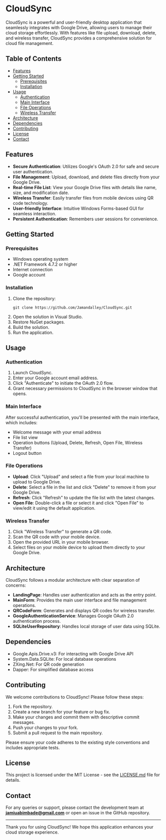 # CloudSync

CloudSync is a powerful and user-friendly desktop application that seamlessly integrates with Google Drive, allowing users to manage their cloud storage effortlessly. With features like file upload, download, delete, and wireless transfer, CloudSync provides a comprehensive solution for cloud file management.

## Table of Contents

- [Features](#features)
- [Getting Started](#getting-started)
  - [Prerequisites](#prerequisites)
  - [Installation](#installation)
- [Usage](#usage)
  - [Authentication](#authentication)
  - [Main Interface](#main-interface)
  - [File Operations](#file-operations)
  - [Wireless Transfer](#wireless-transfer)
- [Architecture](#architecture)
- [Dependencies](#dependencies)
- [Contributing](#contributing)
- [License](#license)
- [Contact](#contact)

## Features

- **Secure Authentication**: Utilizes Google's OAuth 2.0 for safe and secure user authentication.
- **File Management**: Upload, download, and delete files directly from your Google Drive.
- **Real-time File List**: View your Google Drive files with details like name, size, and modification date.
- **Wireless Transfer**: Easily transfer files from mobile devices using QR code technology.
- **User-friendly Interface**: Intuitive Windows Forms-based GUI for seamless interaction.
- **Persistent Authentication**: Remembers user sessions for convenience.

## Getting Started

### Prerequisites

- Windows operating system
- .NET Framework 4.7.2 or higher
- Internet connection
- Google account

### Installation

1. Clone the repository:
   ```
   git clone https://github.com/Jamandalley/CloudSync.git
   ```
2. Open the solution in Visual Studio.
3. Restore NuGet packages.
4. Build the solution.
5. Run the application.

## Usage

### Authentication

1. Launch CloudSync.
2. Enter your Google account email address.
3. Click "Authenticate" to initiate the OAuth 2.0 flow.
4. Grant necessary permissions to CloudSync in the browser window that opens.

### Main Interface

After successful authentication, you'll be presented with the main interface, which includes:

- Welcome message with your email address
- File list view
- Operation buttons (Upload, Delete, Refresh, Open File, Wireless Transfer)
- Logout button

### File Operations

- **Upload**: Click "Upload" and select a file from your local machine to upload to Google Drive.
- **Delete**: Select a file in the list and click "Delete" to remove it from your Google Drive.
- **Refresh**: Click "Refresh" to update the file list with the latest changes.
- **Open File**: Double-click a file or select it and click "Open File" to view/edit it using the default application.

### Wireless Transfer

1. Click "Wireless Transfer" to generate a QR code.
2. Scan the QR code with your mobile device.
3. Open the provided URL in your mobile browser.
4. Select files on your mobile device to upload them directly to your Google Drive.

## Architecture

CloudSync follows a modular architecture with clear separation of concerns:

- **LandingPage**: Handles user authentication and acts as the entry point.
- **MainForm**: Provides the main user interface and file management operations.
- **QRCodeForm**: Generates and displays QR codes for wireless transfer.
- **GoogleAuthenticationService**: Manages Google OAuth 2.0 authentication process.
- **SQLiteUserRepository**: Handles local storage of user data using SQLite.

## Dependencies

- Google.Apis.Drive.v3: For interacting with Google Drive API
- System.Data.SQLite: For local database operations
- ZXing.Net: For QR code generation
- Dapper: For simplified database access

## Contributing

We welcome contributions to CloudSync! Please follow these steps:

1. Fork the repository.
2. Create a new branch for your feature or bug fix.
3. Make your changes and commit them with descriptive commit messages.
4. Push your changes to your fork.
5. Submit a pull request to the main repository.

Please ensure your code adheres to the existing style conventions and includes appropriate tests.

## License

This project is licensed under the MIT License - see the [LICENSE.md](LICENSE.md) file for details.

## Contact

For any queries or support, please contact the development team at **jamiuabimbade@gmail.com** or open an issue in the GitHub repository.

---

Thank you for using CloudSync! We hope this application enhances your cloud storage experience.
